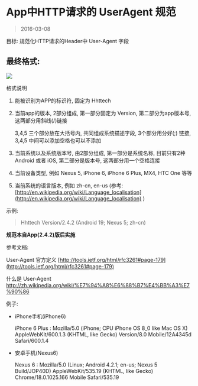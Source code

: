 # App中HTTP请求的 UserAgent 规范
> 2016-03-08

目标: 规范化HTTP请求的Header中 User-Agent 字段

## 最终格式:
![](images/user-agent-standard.jpg)

格式说明

1. 能被识别为APP的标识符, 固定为 Hhttech
2. 当前app的版本, 2部分组成, 第一部分固定为 Version, 第二部分为app版本号, 这两部分用斜线(/)链接

	3,4,5 三个部分放在大括号内, 共同组成系统描述字段, 3个部分用分好(;) 链接, 3,4,5 中间可以添加空格也可以不添加

3. 当前系统以及系统版本号, 由2部分组成, 第一部分是系统名称, 目前只有2种 Android 或者 iOS, 第二部分是版本号, 这两部分用一个空格连接
4. 当前设备类型, 例如 Nexus 5, iPhone 6, iPhone 6 Plus, MX4, HTC One 等等
5. 当前系统的语言版本, 例如 zh-cn, en-us (参考: [http://en.wikipedia.org/wiki/Language_localisation](http://en.wikipedia.org/wiki/Language_localisation) )

示例:
> Hhttech Version/2.4.2 (Android 19; Nexus 5; zh-cn)


**规范本自App(2.4.2)版后实施**

参考文档:

User-Agent 官方定义 [http://tools.ietf.org/html/rfc3261#page-179](http://tools.ietf.org/html/rfc3261#page-179)

什么是 User-Agent [http://zh.wikipedia.org/wiki/%E7%94%A8%E6%88%B7%E4%BB%A3%E7%90%86
](http://zh.wikipedia.org/wiki/%E7%94%A8%E6%88%B7%E4%BB%A3%E7%90%86)

例子:

* iPhone手机(iPhone6)

	iPhone 6 Plus : Mozilla/5.0 (iPhone; CPU iPhone OS 8_0 like Mac OS X) AppleWebKit/600.1.3 (KHTML, like Gecko) Version/8.0 Mobile/12A4345d Safari/600.1.4

* 安卓手机(Nexus6)

	Nexus 6 : Mozilla/5.0 (Linux; Android 4.2.1; en-us; Nexus 5 Build/JOP40D) AppleWebKit/535.19 (KHTML, like Gecko) Chrome/18.0.1025.166 Mobile Safari/535.19